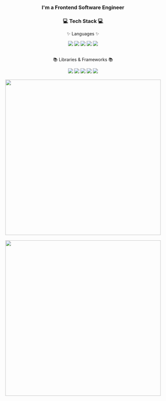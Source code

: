 <div align="center">
	<h3>I'm a Frontend Software Engineer</h3>
</div>
<div align="center">
	<h3>💻 Tech Stack 💻</h3>
</div>
<div align=center>
	<p>✨ Languages ✨</p>
</div>
<div align="center">
	<img src="https://img.shields.io/badge/HTML-E34F26?style=flat&logo=HTML5&logoColor=white" />
	<img src="https://img.shields.io/badge/CSS-1572B6?style=flat&logo=CSS3&logoColor=white" />
	<img src="https://img.shields.io/badge/JavaScript-F7DF1E?style=flat&logo=JavaScript&logoColor=white" />
	<img src="https://img.shields.io/badge/TypeScript-3178C6?style=flat&logo=TypeScript&logoColor=white" />	
	<img src="https://img.shields.io/badge/Python-3670A0?style=flat&logo=Python&logoColor=ffdd54" />	
</div>
<br>
<div align=center>
	<p>📚 Libraries & Frameworks 📚</p>
</div>
<div align="center">
	<img src="https://img.shields.io/badge/React-61DAFB?style=flat&logo=React&logoColor=white" />
	<img src="https://img.shields.io/badge/Next.js-black?style=flat&logo=Next.js&logoColor=white" />	
	<img src="https://img.shields.io/badge/Redux-blueviolet?style=flat&logo=Redux&logoColor=white" />	
	<img src="https://img.shields.io/badge/Express.js-%23404d59.svg?style=flat&logo=Express&logoColor=%2361DAFB" />
	<img src="https://img.shields.io/badge/Flask-%23000.svg?style=flat&logo=Flask&logoColor=white" />
</div>
<br>
<div align="center">
	<img width="500" src="https://github-readme-stats.vercel.app/api/top-langs/?username=sekhyuni&layout=compact" />
	<br>
	<br>
	<img width="500" src="https://github-readme-stats.vercel.app/api?username=sekhyuni&show_icons=true" />
</div>
